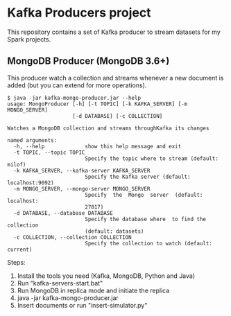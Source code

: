 # Kafka Producers project
This repository contains a set of Kafka producer to stream datasets for my Spark projects.

## MongoDB Producer (MongoDB 3.6+)
This producer watch a collection and streams whenever a new document is added (but you can extend for more operations).
```
$ java -jar kafka-mongo-producer.jar --help
usage: MongoProducer [-h] [-t TOPIC] [-k KAFKA_SERVER] [-m MONGO_SERVER]
                     [-d DATABASE] [-c COLLECTION]

Watches a MongoDB collection and streams throughKafka its changes

named arguments:
  -h, --help             show this help message and exit
  -t TOPIC, --topic TOPIC
                         Specify the topic where to stream (default: milof)
  -k KAFKA_SERVER, --kafka-server KAFKA_SERVER
                         Specify the Kafka server (default: localhost:9092)
  -m MONGO_SERVER, --mongo-server MONGO_SERVER
                         Specify  the  Mongo  server  (default:  localhost:
                         27017)
  -d DATABASE, --database DATABASE
                         Specify the database where  to find the collection
                         (default: datasets)
  -c COLLECTION, --collection COLLECTION
                         Specify the collection to watch (default: current)
```                     
Steps:
1. Install the tools you need (Kafka, MongoDB, Python and Java)
3. Run "kafka-servers-start.bat"
4. Run MongoDB in replica mode and initiate the replica
5. java -jar kafka-mongo-producer.jar
6. Insert documents or run "insert-simulator.py"
